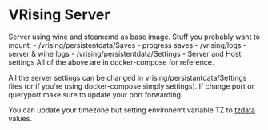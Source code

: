 # VRising Server 

Server using wine and steamcmd as base image. 
Stuff you probably want to mount: 
    - /vrising/persistentdata/Saves - progress saves 
    - /vrising/logs  - server & wine logs 
    - /vrising/persistentdata/Settings - Server and Host settings 
All of the above are in docker-compose for reference. 

All the server settings can be changed in vrising/persistantdata/Settings files (or if you're using docker-compose simply settings).
If change port or queryport make sure to update your port forwarding.

You can update your timezone but setting environemt variable TZ to [tzdata](https://en.wikipedia.org/wiki/List_of_tz_database_time_zones) values.